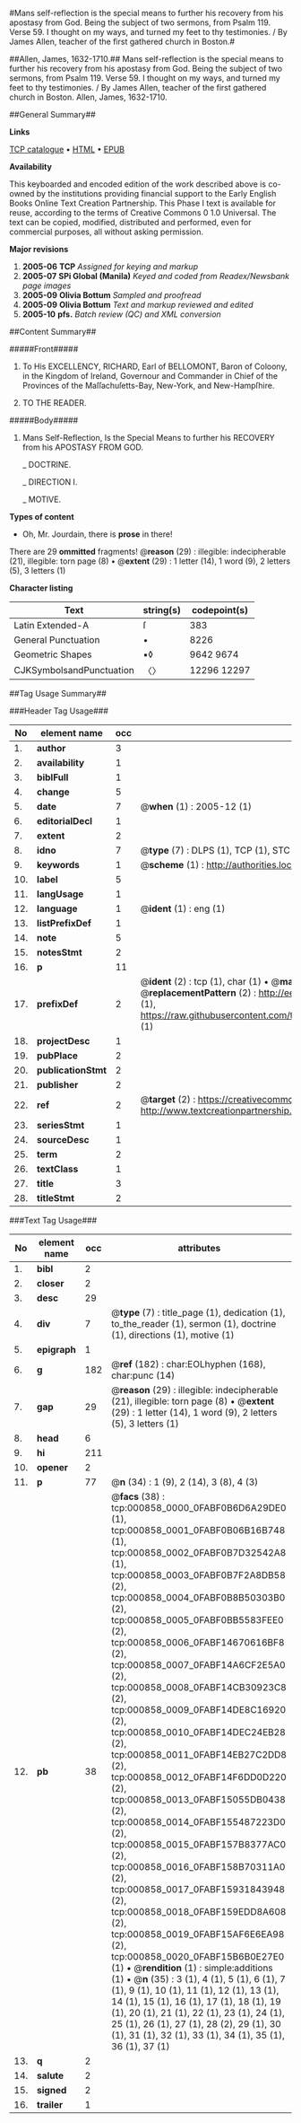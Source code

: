 #Mans self-reflection is the special means to further his recovery from his apostasy from God. Being the subject of two sermons, from Psalm 119. Verse 59. I thought on my ways, and turned my feet to thy testimonies. / By James Allen, teacher of the first gathered church in Boston.#

##Allen, James, 1632-1710.##
Mans self-reflection is the special means to further his recovery from his apostasy from God. Being the subject of two sermons, from Psalm 119. Verse 59. I thought on my ways, and turned my feet to thy testimonies. / By James Allen, teacher of the first gathered church in Boston.
Allen, James, 1632-1710.

##General Summary##

**Links**

[TCP catalogue](http://www.ota.ox.ac.uk/tcp/)  • 
[HTML](http://tei.it.ox.ac.uk/tcp/Texts-HTML/free/N00/N00712.html)  • 
[EPUB](http://tei.it.ox.ac.uk/tcp/Texts-EPUB/free/N00/N00712.epub)

**Availability**

This keyboarded and encoded edition of the
	       work described above is co-owned by the institutions
	       providing financial support to the Early English Books
	       Online Text Creation Partnership. This Phase I text is
	       available for reuse, according to the terms of Creative
	       Commons 0 1.0 Universal. The text can be copied,
	       modified, distributed and performed, even for
	       commercial purposes, all without asking permission.

**Major revisions**

1. __2005-06__ __TCP__ *Assigned for keying and markup*
1. __2005-07__ __SPi Global (Manila)__ *Keyed and coded from Readex/Newsbank page images*
1. __2005-09__ __Olivia Bottum__ *Sampled and proofread*
1. __2005-09__ __Olivia Bottum__ *Text and markup reviewed and edited*
1. __2005-10__ __pfs.__ *Batch review (QC) and XML conversion*

##Content Summary##

#####Front#####

1. To His EXCELLENCY, RICHARD, Earl of BELLOMONT, Baron of Coloony, in the Kingdom of Ireland, Governour and Commander in Chief of the Provinces of the Maſſachuſetts-Bay, New-York, and New-Hampſhire.

1. TO THE READER.

#####Body#####

1. Mans Self-Reflection, Is the Special Means to further his RECOVERY from his APOSTASY FROM GOD.

    _ DOCTRINE.

    _ DIRECTION I.

    _ MOTIVE.

**Types of content**

  * Oh, Mr. Jourdain, there is **prose** in there!

There are 29 **ommitted** fragments! 
 @__reason__ (29) : illegible: indecipherable (21), illegible: torn page (8)  •  @__extent__ (29) : 1 letter (14), 1 word (9), 2 letters (5), 3 letters (1)

**Character listing**


|Text|string(s)|codepoint(s)|
|---|---|---|
|Latin Extended-A|ſ|383|
|General Punctuation|•|8226|
|Geometric Shapes|▪◊|9642 9674|
|CJKSymbolsandPunctuation|〈〉|12296 12297|

##Tag Usage Summary##

###Header Tag Usage###

|No|element name|occ|attributes|
|---|---|---|---|
|1.|__author__|3||
|2.|__availability__|1||
|3.|__biblFull__|1||
|4.|__change__|5||
|5.|__date__|7| @__when__ (1) : 2005-12 (1)|
|6.|__editorialDecl__|1||
|7.|__extent__|2||
|8.|__idno__|7| @__type__ (7) : DLPS (1), TCP (1), STC (2), NOTIS (1), IMAGE-SET (1), EVANS-CITATION (1)|
|9.|__keywords__|1| @__scheme__ (1) : http://authorities.loc.gov/ (1)|
|10.|__label__|5||
|11.|__langUsage__|1||
|12.|__language__|1| @__ident__ (1) : eng (1)|
|13.|__listPrefixDef__|1||
|14.|__note__|5||
|15.|__notesStmt__|2||
|16.|__p__|11||
|17.|__prefixDef__|2| @__ident__ (2) : tcp (1), char (1)  •  @__matchPattern__ (2) : ([0-9\-]+):([0-9IVX]+) (1), (.+) (1)  •  @__replacementPattern__ (2) : http://eebo.chadwyck.com/downloadtiff?vid=$1&page=$2 (1), https://raw.githubusercontent.com/textcreationpartnership/Texts/master/tcpchars.xml#$1 (1)|
|18.|__projectDesc__|1||
|19.|__pubPlace__|2||
|20.|__publicationStmt__|2||
|21.|__publisher__|2||
|22.|__ref__|2| @__target__ (2) : https://creativecommons.org/publicdomain/zero/1.0/ (1), http://www.textcreationpartnership.org/docs/. (1)|
|23.|__seriesStmt__|1||
|24.|__sourceDesc__|1||
|25.|__term__|2||
|26.|__textClass__|1||
|27.|__title__|3||
|28.|__titleStmt__|2||


###Text Tag Usage###

|No|element name|occ|attributes|
|---|---|---|---|
|1.|__bibl__|2||
|2.|__closer__|2||
|3.|__desc__|29||
|4.|__div__|7| @__type__ (7) : title_page (1), dedication (1), to_the_reader (1), sermon (1), doctrine (1), directions (1), motive (1)|
|5.|__epigraph__|1||
|6.|__g__|182| @__ref__ (182) : char:EOLhyphen (168), char:punc (14)|
|7.|__gap__|29| @__reason__ (29) : illegible: indecipherable (21), illegible: torn page (8)  •  @__extent__ (29) : 1 letter (14), 1 word (9), 2 letters (5), 3 letters (1)|
|8.|__head__|6||
|9.|__hi__|211||
|10.|__opener__|2||
|11.|__p__|77| @__n__ (34) : 1 (9), 2 (14), 3 (8), 4 (3)|
|12.|__pb__|38| @__facs__ (38) : tcp:000858_0000_0FABF0B6D6A29DE0 (1), tcp:000858_0001_0FABF0B06B16B748 (1), tcp:000858_0002_0FABF0B7D32542A8 (1), tcp:000858_0003_0FABF0B7F2A8DB58 (2), tcp:000858_0004_0FABF0B8B50303B0 (2), tcp:000858_0005_0FABF0BB5583FEE0 (2), tcp:000858_0006_0FABF14670616BF8 (2), tcp:000858_0007_0FABF14A6CF2E5A0 (2), tcp:000858_0008_0FABF14CB30923C8 (2), tcp:000858_0009_0FABF14DE8C16920 (2), tcp:000858_0010_0FABF14DEC24EB28 (2), tcp:000858_0011_0FABF14EB27C2DD8 (2), tcp:000858_0012_0FABF14F6DD0D220 (2), tcp:000858_0013_0FABF15055DB0438 (2), tcp:000858_0014_0FABF155487223D0 (2), tcp:000858_0015_0FABF157B8377AC0 (2), tcp:000858_0016_0FABF158B70311A0 (2), tcp:000858_0017_0FABF15931843948 (2), tcp:000858_0018_0FABF159EDD8A608 (2), tcp:000858_0019_0FABF15AF6E6EA98 (2), tcp:000858_0020_0FABF15B6B0E27E0 (1)  •  @__rendition__ (1) : simple:additions (1)  •  @__n__ (35) : 3 (1), 4 (1), 5 (1), 6 (1), 7 (1), 9 (1), 10 (1), 11 (1), 12 (1), 13 (1), 14 (1), 15 (1), 16 (1), 17 (1), 18 (1), 19 (1), 20 (1), 21 (1), 22 (1), 23 (1), 24 (1), 25 (1), 26 (1), 27 (1), 28 (2), 29 (1), 30 (1), 31 (1), 32 (1), 33 (1), 34 (1), 35 (1), 36 (1), 37 (1)|
|13.|__q__|2||
|14.|__salute__|2||
|15.|__signed__|2||
|16.|__trailer__|1||
